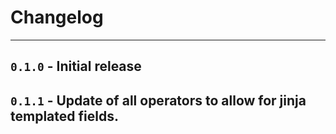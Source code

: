 # Changelog 
---

## `0.1.0` - Initial release

## `0.1.1` - Update of all operators to allow for jinja templated fields. 
